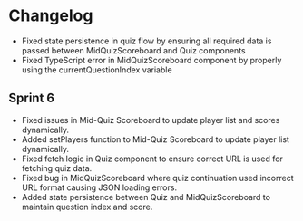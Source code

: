 # Changelog

<!-- Add your changes at the top -->

- Fixed state persistence in quiz flow by ensuring all required data is passed between MidQuizScoreboard and Quiz components
- Fixed TypeScript error in MidQuizScoreboard component by properly using the currentQuestionIndex variable

## Sprint 6
- Fixed issues in Mid-Quiz Scoreboard to update player list and scores dynamically.
- Added setPlayers function to Mid-Quiz Scoreboard to update player list dynamically.
- Fixed fetch logic in Quiz component to ensure correct URL is used for fetching quiz data.
- Fixed bug in MidQuizScoreboard where quiz continuation used incorrect URL format causing JSON loading errors.
- Added state persistence between Quiz and MidQuizScoreboard to maintain question index and score.
